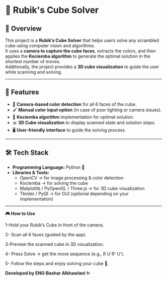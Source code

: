# 🧩 Rubik's Cube Solver

## 📌 Overview
This project is a **Rubik’s Cube Solver** that helps users solve any scrambled cube using computer vision and algorithms.  
It uses a **camera to capture the cube faces**, extracts the colors, and then applies the **Kociemba algorithm** to generate the optimal solution in the shortest number of moves.  
Additionally, the project provides a **3D cube visualization** to guide the user while scanning and solving.

---

## 🚀 Features
- 🎥 **Camera-based color detection** for all 6 faces of the cube.  
- 🖌️ **Manual color input option** (in case of poor lighting or camera issues).  
- 🧮 **Kociemba algorithm** implementation for optimal solution.  
- 📊 **3D Cube visualization** to display scanned state and solution steps.  
- 🖥️ **User-friendly interface** to guide the solving process.

---

## 🛠️ Tech Stack
- **Programming Language:** Python 🐍  
- **Libraries & Tools:**
  - OpenCV → for image processing & color detection  
  - Kociemba → for solving the cube  
  - Matplotlib / PyOpenGL / Three.js → for 3D cube visualization  
  - Tkinter / PyQt → for GUI (optional depending on your implementation)

---




**🎮 How to Use**

1-Hold your Rubik’s Cube in front of the camera.

2- Scan all 6 faces (guided by the app).

3-Preview the scanned cube in 3D visualization.

4- Press Solve → get the move sequence (e.g., R U R' U').

5- Follow the steps and enjoy solving your cube 🎉.


**Developed by ENG:Bashar Alkhawlani ✨**
